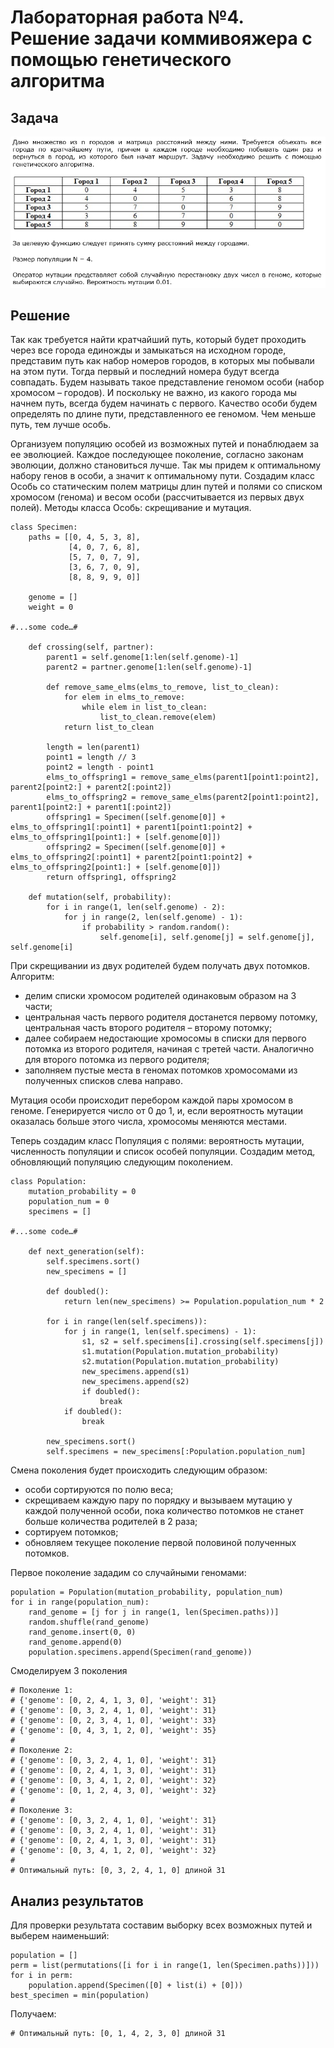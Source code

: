 # Лабораторная работа №4. Решение задачи коммивояжера с помощью генетического алгоритма

## Задача
![task.png](img/task.png)

## Решение
Так как требуется найти кратчайший путь, который будет проходить через все города единожды и замыкаться на исходном городе, представим путь как набор номеров городов, в которых мы побывали на этом пути.
Тогда первый и последний номера будут всегда совпадать.
Будем называть такое представление геномом особи (набор хромосом – городов). 
И поскольку не важно, из какого города мы начнем путь, всегда будем начинать с первого. 
Качество особи будем определять по длине пути, представленного ее геномом. 
Чем меньше путь, тем лучше особь. 

Организуем популяцию особей из возможных путей и понаблюдаем за ее эволюцией. 
Каждое последующее поколение, согласно законам эволюции, должно становиться лучше. 
Так мы придем к оптимальному набору генов в особи, а значит к оптимальному пути.
Создадим класс Особь со статическим полем матрицы длин путей и полями со списком хромосом (генома) и весом особи (рассчитывается из первых двух полей). 
Методы класса Особь: скрещивание и мутация.

```
class Specimen:
    paths = [[0, 4, 5, 3, 8],
             [4, 0, 7, 6, 8],
             [5, 7, 0, 7, 9],
             [3, 6, 7, 0, 9],
             [8, 8, 9, 9, 0]]

    genome = []
    weight = 0

#...some code…#

    def crossing(self, partner):
        parent1 = self.genome[1:len(self.genome)-1]
        parent2 = partner.genome[1:len(self.genome)-1]

        def remove_same_elms(elms_to_remove, list_to_clean):
            for elem in elms_to_remove:
                while elem in list_to_clean:
                    list_to_clean.remove(elem)
            return list_to_clean

        length = len(parent1)
        point1 = length // 3
        point2 = length - point1
        elms_to_offspring1 = remove_same_elms(parent1[point1:point2], parent2[point2:] + parent2[:point2])
        elms_to_offspring2 = remove_same_elms(parent2[point1:point2], parent1[point2:] + parent1[:point2])
        offspring1 = Specimen([self.genome[0]] + elms_to_offspring1[:point1] + parent1[point1:point2] + elms_to_offspring1[point1:] + [self.genome[0]])
        offspring2 = Specimen([self.genome[0]] + elms_to_offspring2[:point1] + parent2[point1:point2] + elms_to_offspring2[point1:] + [self.genome[0]])
        return offspring1, offspring2

    def mutation(self, probability):
        for i in range(1, len(self.genome) - 2):
            for j in range(2, len(self.genome) - 1):
                if probability > random.random():
                    self.genome[i], self.genome[j] = self.genome[j], self.genome[i]

```
При скрещивании из двух родителей будем получать двух потомков. 
Алгоритм: 
- делим списки хромосом родителей одинаковым образом на 3 части;
- центральная часть первого родителя достанется первому потомку, центральная часть второго родителя – второму потомку;
- далее собираем недостающие хромосомы в списки для первого потомка из второго родителя, начиная с третей части. Аналогично для второго потомка из первого родителя;
- заполняем пустые места в геномах потомков хромосомами из полученных списков слева направо.

Мутация особи происходит перебором каждой пары хромосом в геноме. 
Генерируется число от 0 до 1, и, если вероятность мутации оказалась больше этого числа, хромосомы меняются местами.

Теперь создадим класс Популяция с полями: вероятность мутации, численность популяции и список особей популяции. 
Создадим метод, обновляющий популяцию следующим поколением.

```
class Population:
    mutation_probability = 0
    population_num = 0
    specimens = []

#...some code…#

    def next_generation(self):
        self.specimens.sort()
        new_specimens = []

        def doubled():
            return len(new_specimens) >= Population.population_num * 2

        for i in range(len(self.specimens)):
            for j in range(1, len(self.specimens) - 1):
                s1, s2 = self.specimens[i].crossing(self.specimens[j])
                s1.mutation(Population.mutation_probability)
                s2.mutation(Population.mutation_probability)
                new_specimens.append(s1)
                new_specimens.append(s2)
                if doubled():
                    break
            if doubled():
                break

        new_specimens.sort()
        self.specimens = new_specimens[:Population.population_num]
```

Смена поколения будет происходить следующим образом:
- особи сортируются по полю веса;
- скрещиваем каждую пару по порядку и вызываем мутацию у каждой полученной особи, пока количество потомков не станет больше количества родителей в 2 раза;
- сортируем потомков;
- обновляем текущее поколение первой половиной полученных потомков.

Первое поколение зададим со случайными геномами:
```
population = Population(mutation_probability, population_num)
for i in range(population_num):
    rand_genome = [j for j in range(1, len(Specimen.paths))]
    random.shuffle(rand_genome)
    rand_genome.insert(0, 0)
    rand_genome.append(0)
    population.specimens.append(Specimen(rand_genome))
```

Смоделируем 3 поколения
```
# Поколение 1:
# {'genome': [0, 2, 4, 1, 3, 0], 'weight': 31}
# {'genome': [0, 3, 2, 4, 1, 0], 'weight': 31}
# {'genome': [0, 2, 3, 4, 1, 0], 'weight': 33}
# {'genome': [0, 4, 3, 1, 2, 0], 'weight': 35}
#
# Поколение 2:
# {'genome': [0, 3, 2, 4, 1, 0], 'weight': 31}
# {'genome': [0, 2, 4, 1, 3, 0], 'weight': 31}
# {'genome': [0, 3, 4, 1, 2, 0], 'weight': 32}
# {'genome': [0, 1, 2, 4, 3, 0], 'weight': 32}
#
# Поколение 3:
# {'genome': [0, 3, 2, 4, 1, 0], 'weight': 31}
# {'genome': [0, 3, 2, 4, 1, 0], 'weight': 31}
# {'genome': [0, 2, 4, 1, 3, 0], 'weight': 31}
# {'genome': [0, 3, 4, 1, 2, 0], 'weight': 32}
#
# Оптимальный путь: [0, 3, 2, 4, 1, 0] длиной 31
```

## Анализ результатов
Для проверки результата составим выборку всех возможных путей и выберем наименьший:
```
population = []
perm = list(permutations([i for i in range(1, len(Specimen.paths))]))
for i in perm:
    population.append(Specimen([0] + list(i) + [0]))
best_specimen = min(population)
```
Получаем:
```
# Оптимальный путь: [0, 1, 4, 2, 3, 0] длиной 31
```